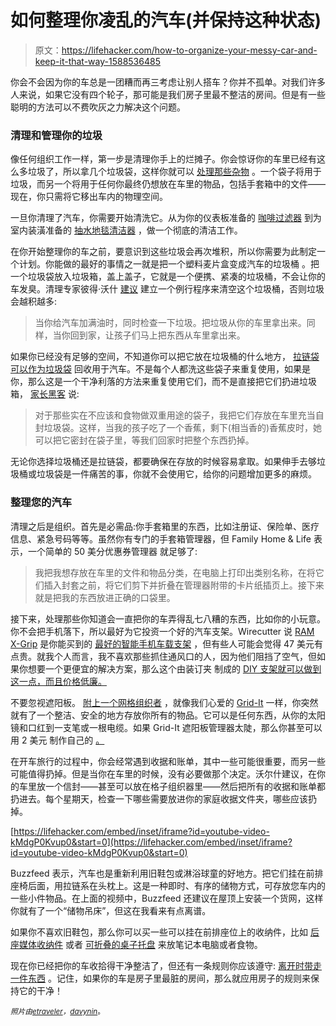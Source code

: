 # 如何整理你凌乱的汽车(并保持这种状态)

> 原文：<https://lifehacker.com/how-to-organize-your-messy-car-and-keep-it-that-way-1588536485>

你会不会因为你的车总是一团糟而再三考虑让别人搭车？你并不孤单。对我们许多人来说，如果它没有四个轮子，那可能是我们房子里最不整洁的房间。但是有一些聪明的方法可以不费吹灰之力解决这个问题。



### 清理和管理你的垃圾

像任何组织工作一样，第一步是清理你手上的烂摊子。你会惊讶你的车里已经有这么多垃圾了，所以拿几个垃圾袋，这样你就可以 [处理那些杂物](https://lifehacker.com/how-clutter-affects-your-brain-and-what-you-can-do-abo-662647035) 。一个袋子将用于垃圾，而另一个将用于任何你最终仍想放在车里的物品，包括手套箱中的文件——现在，你只需将它移出车内的物理空间。

一旦你清理了汽车，你需要开始清洗它。从为你的仪表板准备的 [咖啡过滤器](http://lifehacker.com/clean-the-interior-of-your-car-with-a-coffee-filter-1467837218) 到为室内装潢准备的 [抽水地毯清洁器](http://lifehacker.com/clean-your-cars-cloth-upholstery-with-a-water-extractio-5951456) ，做一个彻底的清洁工作。

在你开始整理你的车之前，要意识到这些垃圾会再次堆积，所以你需要为此制定一个计划。你能做的最好的事情之一就是把一个塑料麦片盒变成汽车的垃圾桶 。把一个垃圾袋放入垃圾箱，盖上盖子，它就是一个便携、紧凑的垃圾桶，不会让你的车发臭。清理专家彼得·沃什 [建议](http://www.oprah.com/home/Car-Cleaning-Tips-from-Decluttering-Expert-Peter-Walsh/4) 建立一个例行程序来清空这个垃圾桶，否则垃圾会越积越多:

> 当你给汽车加满油时，同时检查一下垃圾。把垃圾从你的车里拿出来。同样，当你回到家，让孩子们马上把东西从车里拿出来。

如果你已经没有足够的空间，不知道你可以把它放在垃圾桶的什么地方， [拉链袋可以作为垃圾袋](http://lifehacker.com/recycle-ziploc-bags-as-self-sealing-car-trash-bags-5542697) 回收用于汽车。不是每个人都洗这些袋子来重复使用，如果是你，那么这是一个干净利落的方法来重复使用它们，而不是直接把它们扔进垃圾箱， [家长黑客](http://www.parenthacks.com/2010/05/ziploc.html) 说:

> 对于那些实在不应该和食物做双重用途的袋子，我把它们存放在车里充当自封垃圾袋。这样，当我的孩子吃了一个香蕉，剩下(相当香的)香蕉皮时，她可以把它密封在袋子里，等我们回家时把整个东西扔掉。

无论你选择垃圾桶还是拉链袋，都要确保在存放的时候容易拿取。如果伸手去够垃圾桶或垃圾袋是一件痛苦的事，你就不会使用它，给你的问题增加更多的麻烦。

### 整理您的汽车

清理之后是组织。首先是必需品:你手套箱里的东西，比如注册证、保险单、医疗信息、紧急号码等等。虽然你有专门的手套箱管理器，但 Family Home & Life 表示，一个简单的 50 美分优惠券管理器 就足够了:

> 我把我想存放在车里的文件和物品分类，在电脑上打印出类别名称，在将它们插入封套之前，将它们剪下并折叠在管理器附带的卡片纸插页上。接下来就是把我的东西放进正确的口袋里。

接下来，处理那些你知道会一直把你的车弄得乱七八糟的东西，比如你的小玩意。你不会把手机落下，所以最好为它投资一个好的汽车支架。Wirecutter 说 [RAM X-Grip](http://www.amazon.com/gp/product/B0066BWMNU?asc_campaign=InlineText&asc_refurl=https://lifehacker.com/how-to-organize-your-messy-car-and-keep-it-that-way-1588536485&asc_source=&tag=kinjalifehackerlink-20) 是你能买到的 [最好的智能手机车载支架](http://thewirecutter.com/reviews/best-smartphone-car-mount-is-the-ram-x-grip/) ，但有些人可能会觉得 47 美元有点贵。就我个人而言，我不喜欢那些抓住通风口的人，因为他们阻挡了空气，但如果你想要一个更便宜的解决方案，那么这个由装订夹 制成的 [DIY 支架就可以做到这一点，而且价格低廉。](http://lifehacker.com/how-to-build-a-car-mount-for-your-cellphone-from-office-5747897)

不要忽视遮阳板。 [附上一个网格组织者](https://lifehacker.com/mount-a-grid-organizer-in-your-car-to-keep-important-st-1543986495) ，就像我们心爱的 [Grid-It](http://www.amazon.com/Grid-It-Visor-Organizer-Black-CPG30BK/dp/B003IG7LJ6?asc_campaign=InlineText&asc_refurl=https://lifehacker.com/how-to-organize-your-messy-car-and-keep-it-that-way-1588536485&asc_source=&tag=kinjalifehackerlink-20) 一样，你突然就有了一个整洁、安全的地方存放你所有的物品。它可以是任何东西，从你的太阳镜和口红到一支笔或一根电缆。如果 Grid-It 遮阳板管理器太陡，那么你甚至可以用 2 美元 制作自己的 [。](http://simplystrikingblog.com/2013/11/27/diy-elastic-grid-organizer-great-gift-for-men-and-under-2/)

在开车旅行的过程中，你会经常遇到收据和账单，其中一些可能很重要，而另一些可能值得扔掉。但是当你在车里的时候，没有必要做那个决定。沃尔什建议，在你的车里放一个信封——甚至可以放在格子组织器里——然后把所有的收据和账单都扔进去。每个星期天，检查一下哪些需要放进你的家庭收据文件夹，哪些应该扔掉。

 [https://lifehacker.com/embed/inset/iframe?id=youtube-video-kMdgP0Kvup0&start=0](https://lifehacker.com/embed/inset/iframe?id=youtube-video-kMdgP0Kvup0&start=0) 

Buzzfeed 表示，汽车也是重新利用旧鞋包或淋浴球童的好地方。把它们挂在前排座椅后面，用拉链系在头枕上。这是一种即时、有序的储物方式，可存放您车内的一些小件物品。在上面的视频中，Buzzfeed 还建议在屋顶上安装一个货网，这样你就有了一个“储物吊床”，但这在我看来有点离谱。

如果你不喜欢旧鞋包，那么你可以买一些可以挂在前排座位上的收纳件，比如 [后座媒体收纳件](http://www.organizeit.com/backseat-media-organizer.asp) 或者 [可折叠的桌子托盘](http://lifehacker.com) 来放笔记本电脑或者食物。

现在你已经把你的车收拾得干净整洁了，但还有一条规则你应该遵守: [离开时带走一件东西](https://lifehacker.com/maintain-your-clutter-free-house-by-always-taking-one-i-5943882) 。记住，如果你的车是房子里最脏的房间，那么就应用房子的规则来保持它的干净！

*<small>照片由</small>*[*<small>etraveler</small>*](http://www.shutterstock.com/pic.mhtml?id=121644469&src=id)*<small>，</small>*[*<small>davynin</small>*](http://www.flickr.com/photos/44124370018@N01/3558481294/)<small>。</small>